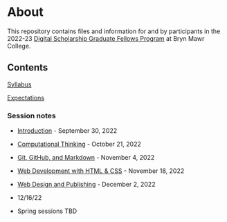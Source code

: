 # About

This repository contains files and information for and by participants in the 2022-23 [Digital Scholarship Graduate Fellows Program](digitalscholarship.blogs.brynmawr.edu/grads) at Bryn Mawr College.

## Contents

[Syllabus](/syllabus.md)

[Expectations](/expectations.md)



### Session notes

- [Introduction](sessions/01-intro.md) - September 30, 2022

- [Computational Thinking](sessions/02-computation.md) - October 21, 2022

- [Git, GitHub, and Markdown](sessions/03-git.md) - November 4, 2022

- [Web Development with HTML & CSS](sessions/04-webdev.md) - November 18, 2022

- [Web Design and Publishing](sessions/05-webpub.md) - December 2, 2022

- 12/16/22

- Spring sessions TBD
